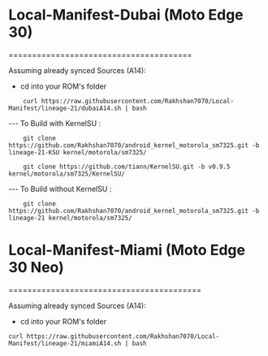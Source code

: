 # Local-Manifest-Dubai (Moto Edge 30)
=======================================

Assuming already synced Sources (A14):
 - cd into your ROM's folder
```
    curl https://raw.githubusercontent.com/Rakhshan7070/Local-Manifest/lineage-21/dubaiA14.sh | bash
```
--- To Build with KernelSU :
```
    git clone https://github.com/Rakhshan7070/android_kernel_motorola_sm7325.git -b lineage-21-KSU kernel/motorola/sm7325/
    
    git clone https://github.com/tiann/KernelSU.git -b v0.9.5 kernel/motorola/sm7325/KernelSU/
```
--- To Build without KernelSU :
```
    git clone https://github.com/Rakhshan7070/android_kernel_motorola_sm7325.git -b lineage-21 kernel/motorola/sm7325/
```

# Local-Manifest-Miami (Moto Edge 30 Neo)
=========================================

Assuming already synced Sources (A14):
 - cd into your ROM's folder
```
curl https://raw.githubusercontent.com/Rakhshan7070/Local-Manifest/lineage-21/miamiA14.sh | bash
```


